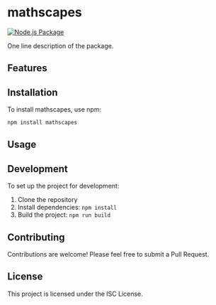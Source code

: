 # mathscapes

[![Node.js Package](https://github.com/gv-sh/mathscapes/actions/workflows/.npm-publish.yml/badge.svg)](https://github.com/gv-sh/mathscapes/actions/workflows/.npm-publish.yml)

One line description of the package.

## Features

## Installation 

To install mathscapes, use npm:

```bash
npm install mathscapes
```

## Usage

## Development

To set up the project for development:

1. Clone the repository
2. Install dependencies: `npm install`
3. Build the project: `npm run build`

## Contributing

Contributions are welcome! Please feel free to submit a Pull Request.

## License

This project is licensed under the ISC License.